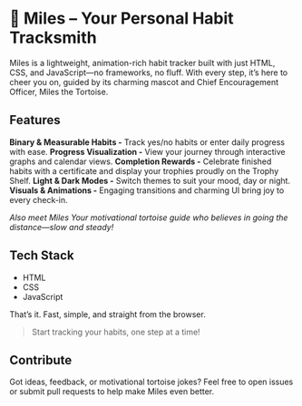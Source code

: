 # 🐢 Miles – Your Personal Habit Tracksmith
Miles is a lightweight, animation-rich habit tracker built with just HTML, CSS, and JavaScript—no frameworks, no fluff. With every step, it’s here to cheer you on, guided by its charming mascot and Chief Encouragement Officer, Miles the Tortoise.

## Features
**Binary & Measurable Habits -** Track yes/no habits or enter daily progress with ease.
**Progress Visualization -** View your journey through interactive graphs and calendar views.
**Completion Rewards -** Celebrate finished habits with a certificate and display your trophies proudly on the Trophy Shelf.
**Light & Dark Modes -** Switch themes to suit your mood, day or night.
**Visuals & Animations -** Engaging transitions and charming UI bring joy to every check-in.

*Also meet Miles Your motivational tortoise guide who believes in going the distance—slow and steady!*

## Tech Stack
- HTML
- CSS
- JavaScript  

That’s it. Fast, simple, and straight from the browser.

> Start tracking your habits, one step at a time!

## Contribute
Got ideas, feedback, or motivational tortoise jokes? Feel free to open issues or submit pull requests to help make Miles even better.
